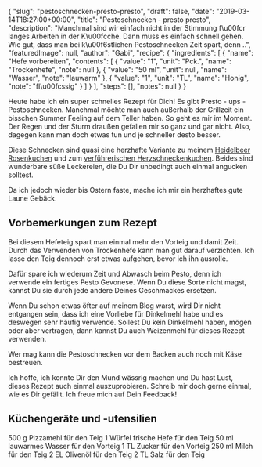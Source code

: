 {
    "slug": "pestoschnecken-presto-presto",
    "draft": false,
    "date": "2019-03-14T18:27:00+00:00",
    "title": "Pestoschnecken - presto presto",
    "description": "Manchmal sind wir einfach nicht in der Stimmung f\u00fcr langes Arbeiten in der K\u00fcche. Dann muss es einfach schnell gehen. Wie gut, dass man bei k\u00f6stlichen Pestoschnecken Zeit spart, denn ..",
    "featuredImage": null,
    "author": "Gabi",
    "recipe": {
        "ingredients": [
            {
                "name": "Hefe vorbereiten",
                "contents": [
                    {
                        "value": "1",
                        "unit": "Pck.",
                        "name": "Trockenhefe",
                        "note": null
                    },
                    {
                        "value": "50 ml",
                        "unit": null,
                        "name": "Wasser",
                        "note": "lauwarm"
                    },
                    {
                        "value": "1",
                        "unit": "TL",
                        "name": "Honig",
                        "note": "fl\u00fcssig"
                    }
                ]
            }
        ],
        "steps": [],
        "notes": null
    }
}

Heute habe ich ein super schnelles Rezept für Dich! Es gibt Presto - ups - Pestoschnecken. Manchmal möchte man auch außerhalb der Grillzeit ein bisschen Summer Feeling auf dem Teller haben. So geht es mir im Moment. Der Regen und der Sturm draußen gefallen mir so ganz und gar nicht. Also, dagegen kann man doch etwas tun und je schneller desto besser.

Diese Schnecken sind quasi eine herzhafte Variante zu meinem [Heidelbeer Rosenkuchen](https://kochfokus.de/artikel/heidelbeer-rosenkuchen-eine-su-e-ss-e-versuchung/http:// "Heidelbeer Rosenkuchen") und zum [verführerischen Herzschneckenkuchen](hthttps://kochfokus.de/artikel/verfuehrerischer-herzschneckenkuchen/tp:// "verführerischen Herzschneckenkuchen"). Beides sind wunderbare süße Leckereien, die Du Dir unbedingt auch einmal angucken solltest.

Da ich jedoch wieder bis Ostern faste, mache ich mir ein herzhaftes gute Laune Gebäck.

## Vorbemerkungen zum Rezept

Bei diesem Hefeteig spart man einmal mehr den Vorteig und damit Zeit. Durch das Verwenden von Trockenhefe kann man gut darauf verzichten. Ich lasse den Teig dennoch erst etwas aufgehen, bevor ich ihn ausrolle.

Dafür spare ich wiederum Zeit und Abwasch beim Pesto, denn ich verwende ein fertiges Pesto Gevonese. Wenn Du diese Sorte nicht magst, kannst Du sie durch jede andere Deines Geschmackes ersetzen.

Wenn Du schon etwas öfter auf meinem Blog warst, wird Dir nicht entgangen sein, dass ich eine Vorliebe für Dinkelmehl habe und es deswegen sehr häufig verwende. Sollest Du kein Dinkelmehl haben, mögen oder aber vertragen, dann kannst Du auch Weizenmehl für dieses Rezept verwenden.

Wer mag kann die Pestoschnecken vor dem Backen auch noch mit Käse bestreuen.

Ich hoffe, ich konnte Dir den Mund wässrig machen und Du hast Lust, dieses Rezept auch einmal auszuprobieren. Schreib mir doch gerne einmal, wie es Dir gefällt. Ich freue mich auf Dein Feedback!

## Küchengeräte und -utensilien


500 g Pizzamehl für den Teig
1 Würfel frische Hefe für den Teig
50 ml lauwarmes Wasser für den Vorteig
1 TL Zucker für den Vorteig
250 ml Milch für den Teig
2 EL Olivenöl für den Teig
2 TL Salz für den Teig